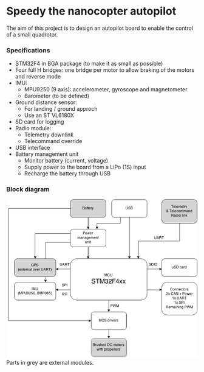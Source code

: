 Speedy the nanocopter autopilot
===============================

The aim of this project is to design an autopilot board to enable the control of a small quadrotor.

### Specifications
* STM32F4 in BGA package (to make it as small as possible)
* Four full H bridges: one bridge per motor to allow braking of the motors and reverse mode
* IMU:
    - MPU9250 (9 axis): accelerometer, gyroscope and magnetometer
    - Barometer (to be defined)
* Ground distance sensor:
    - For landing / ground approch
    - Use an ST VL6180X
* SD card for logging
* Radio module:
    - Telemetry downlink
    - Telecommand override
* USB interface
* Battery management unit
	- Monitor battery (current, voltage)
	- Supply power to the board from a LiPo (1S) input
	- Recharge the battery through USB

### Block diagram
![Block diagram](doc/speedy_autopilot.png)
Parts in grey are external modules.
